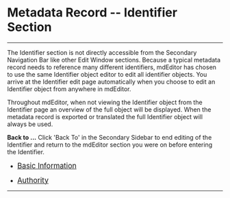 # Metadata Record -- Identifier Section
---

The <span class="md-section">Identifier</span> section is not directly accessible from the <span class="md-window">Secondary Navigation Bar</span> like other <span class="md-window">Edit Window</span> sections.  Because a typical metadata record needs to reference many different identifiers, mdEditor has chosen to use the same <span class="md-panel">Identifier</span> object editor to edit all identifier objects.  You arrive at the <span class="md-section"> Identifier</span> edit page automatically when you choose to edit an <span class="md-panel"> Identifier</span> object from anywhere in mdEditor.   

 Throughout mdEditor, when not viewing the <span class="md-panel"> Identifier</span> object from the <span class="md-section">Identifier</span> page an overview of the full object will be displayed. When the metadata record is exported or translated the full <span class="md-panel">Identifier</span> object will always be used.  

<strong class="btn btn-primary btn-xs"> <i class="fa fa-arrow-left"> </i> Back to ...</strong> Click 'Back To' in the <span class="md-window">Secondary Sidebar</span> to end editing of the <span class="md-panel">Identifier</span> and return to the mdEditor section you were on before entering the <span class="md-section">Identifier</span>. 

 * [<span class="md-panel" style="font-size: larger">Basic Information</span>](basicInfo-panel.md)

 * [<span class="md-panel" style="font-size: larger">Authority </span>](authority-panel.md)

---